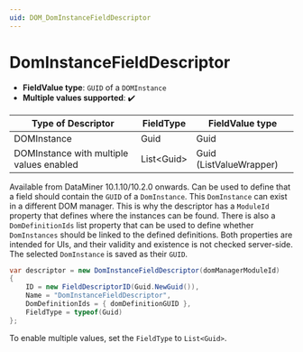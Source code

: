 ```yaml
---
uid: DOM_DomInstanceFieldDescriptor
---
```


# DomInstanceFieldDescriptor

- **FieldValue type**: `GUID` of a `DOMInstance`
- **Multiple values supported**: :heavy_check_mark:

| Type of Descriptor | FieldType | FieldValue type |
|--------------------|-----------|-----------------|
| DOMInstance | Guid | Guid |
| DOMInstance with multiple values enabled| List\<Guid\> | Guid (ListValueWrapper) |

Available from DataMiner 10.1.10/10.2.0 onwards. Can be used to define that a field should contain the `GUID` of a `DomInstance`. This `DomInstance` can exist in a different DOM manager. This is why the descriptor has a `ModuleId` property that defines where the instances can be found. There is also a `DomDefinitionIds` list property that can be used to define whether `DomInstances` should be linked to the defined definitions. Both properties are intended for UIs, and their validity and existence is not checked server-side. The selected `DomInstance` is saved as their `GUID`.

```csharp
var descriptor = new DomInstanceFieldDescriptor(domManagerModuleId)
{
    ID = new FieldDescriptorID(Guid.NewGuid()),
    Name = "DomInstanceFieldDescriptor",
    DomDefinitionIds = { domDefinitionGUID },
    FieldType = typeof(Guid)
};
```
To enable multiple values, set the `FieldType` to `List<Guid>`.
